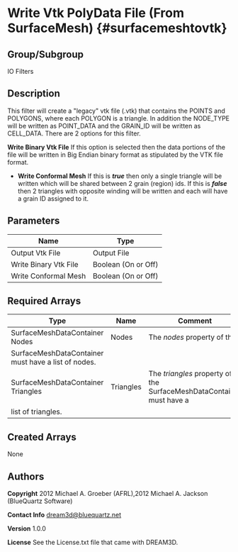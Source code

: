 Write Vtk PolyData File (From SurfaceMesh) {#surfacemeshtovtk}
======

## Group/Subgroup ##
IO Filters

## Description ##
This filter will create a "legacy" vtk file (.vtk) that contains the POINTS and POLYGONS, where each POLYGON is a triangle.
In addition the NODE_TYPE will be written as POINT_DATA and the GRAIN_ID will be written as CELL_DATA. There are 2 options
for this filter.

__Write Binary Vtk File__ If this option is selected then the data portions of the file will be written in Big Endian
binary format as stipulated by the VTK file format.

- __Write Conformal Mesh__ If this is ___true___ then only a single triangle will be written which will be shared
between 2 grain (region) ids. If this is ___false___ then 2 triangles with opposite winding will be written and each
will have a grain ID assigned to it.



## Parameters ## 

| Name | Type |
|------|------|
| Output Vtk File | Output File |
| Write Binary Vtk File | Boolean (On or Off) |
| Write Conformal Mesh | Boolean (On or Off) |

## Required Arrays ##

| Type | Name | Comment |
|------|------|---------|
| SurfaceMeshDataContainer Nodes | Nodes | The _nodes_ property of the
 SurfaceMeshDataContainer must have a list of nodes. |
| SurfaceMeshDataContainer Triangles | Triangles | The _triangles_ property of the SurfaceMeshDataContainer must have a
list of triangles. |

## Created Arrays ##
None

## Authors ##

**Copyright** 2012 Michael A. Groeber (AFRL),2012 Michael A. Jackson (BlueQuartz Software)

**Contact Info** dream3d@bluequartz.net

**Version** 1.0.0

**License**  See the License.txt file that came with DREAM3D.



